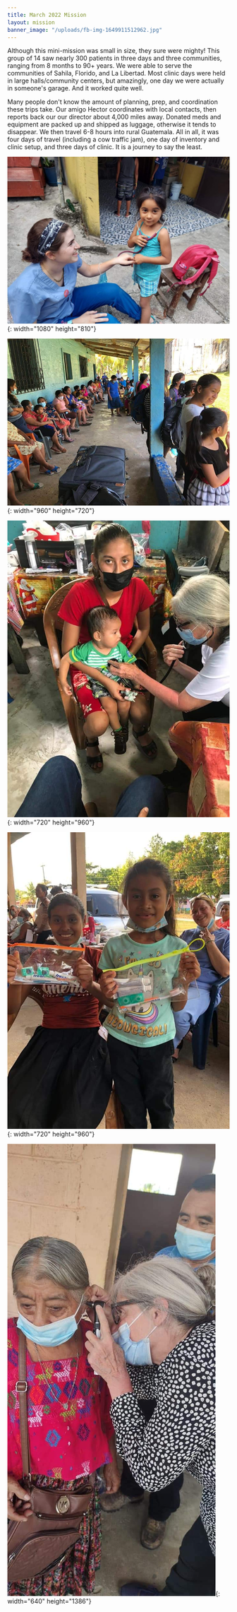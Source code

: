 ```yaml
---
title: March 2022 Mission
layout: mission
banner_image: "/uploads/fb-img-1649911512962.jpg"
---
```


Although this mini-mission was small in size, they sure were mighty\! This group of 14 saw nearly 300 patients in three days and three communities, ranging from 8 months to 90+ years. We were able to serve the communities of Sahila, Florido, and La Libertad. Most clinic days were held in large halls/community centers, but amazingly, one day we were actually in someone's garage. And it worked quite well.&nbsp;

Many people don't know the amount of planning, prep, and coordination these trips take. Our amigo Hector coordinates with local contacts, then reports back our our director about 4,000 miles away. Donated meds and equipment are packed up and shipped as luggage, otherwise it tends to disappear. We then travel 6-8 hours into rural Guatemala. All in all, it was four days of travel (including a cow traffic jam), one day of inventory and clinic setup, and three days of clinic. It is a journey to say the least.

![](/uploads/fb-img-1649912605155.jpg){: width="1080" height="810"}

![](/uploads/fb-img-1649912559823.jpg){: width="960" height="720"}

![](/uploads/fb-img-1649912519907.jpg){: width="720" height="960"}

![](/uploads/fb-img-1649912524530.jpg){: width="720" height="960"}

![](/uploads/fb-img-1649912507565.jpg){: width="640" height="1386"}
